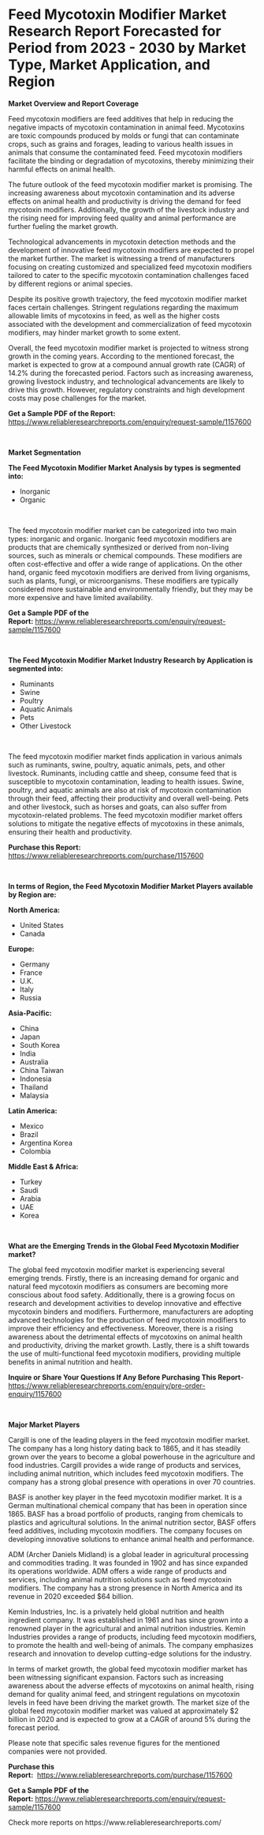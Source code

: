 <p><h1>Feed Mycotoxin Modifier Market Research Report Forecasted for Period from 2023 -  2030 by Market Type, Market Application, and Region</h1></p><p><strong>Market Overview and Report Coverage</strong></p>
<p><p>Feed mycotoxin modifiers are feed additives that help in reducing the negative impacts of mycotoxin contamination in animal feed. Mycotoxins are toxic compounds produced by molds or fungi that can contaminate crops, such as grains and forages, leading to various health issues in animals that consume the contaminated feed. Feed mycotoxin modifiers facilitate the binding or degradation of mycotoxins, thereby minimizing their harmful effects on animal health.</p><p>The future outlook of the feed mycotoxin modifier market is promising. The increasing awareness about mycotoxin contamination and its adverse effects on animal health and productivity is driving the demand for feed mycotoxin modifiers. Additionally, the growth of the livestock industry and the rising need for improving feed quality and animal performance are further fueling the market growth.</p><p>Technological advancements in mycotoxin detection methods and the development of innovative feed mycotoxin modifiers are expected to propel the market further. The market is witnessing a trend of manufacturers focusing on creating customized and specialized feed mycotoxin modifiers tailored to cater to the specific mycotoxin contamination challenges faced by different regions or animal species.</p><p>Despite its positive growth trajectory, the feed mycotoxin modifier market faces certain challenges. Stringent regulations regarding the maximum allowable limits of mycotoxins in feed, as well as the higher costs associated with the development and commercialization of feed mycotoxin modifiers, may hinder market growth to some extent.</p><p>Overall, the feed mycotoxin modifier market is projected to witness strong growth in the coming years. According to the mentioned forecast, the market is expected to grow at a compound annual growth rate (CAGR) of 14.2% during the forecasted period. Factors such as increasing awareness, growing livestock industry, and technological advancements are likely to drive this growth. However, regulatory constraints and high development costs may pose challenges for the market.</p></p>
<p><strong>Get a Sample PDF of the Report:</strong> <a href="https://www.reliableresearchreports.com/enquiry/request-sample/1157600">https://www.reliableresearchreports.com/enquiry/request-sample/1157600</a></p>
<p>&nbsp;</p>
<p><strong>Market Segmentation</strong></p>
<p><strong>The Feed Mycotoxin Modifier Market Analysis by types is segmented into:</strong></p>
<p><ul><li>Inorganic</li><li>Organic</li></ul></p>
<p>&nbsp;</p>
<p><p>The feed mycotoxin modifier market can be categorized into two main types: inorganic and organic. Inorganic feed mycotoxin modifiers are products that are chemically synthesized or derived from non-living sources, such as minerals or chemical compounds. These modifiers are often cost-effective and offer a wide range of applications. On the other hand, organic feed mycotoxin modifiers are derived from living organisms, such as plants, fungi, or microorganisms. These modifiers are typically considered more sustainable and environmentally friendly, but they may be more expensive and have limited availability.</p></p>
<p><strong>Get a Sample PDF of the Report:</strong>&nbsp;<a href="https://www.reliableresearchreports.com/enquiry/request-sample/1157600">https://www.reliableresearchreports.com/enquiry/request-sample/1157600</a></p>
<p>&nbsp;</p>
<p><strong>The Feed Mycotoxin Modifier Market Industry Research by Application is segmented into:</strong></p>
<p><ul><li>Ruminants</li><li>Swine</li><li>Poultry</li><li>Aquatic Animals</li><li>Pets</li><li>Other Livestock</li></ul></p>
<p>&nbsp;</p>
<p><p>The feed mycotoxin modifier market finds application in various animals such as ruminants, swine, poultry, aquatic animals, pets, and other livestock. Ruminants, including cattle and sheep, consume feed that is susceptible to mycotoxin contamination, leading to health issues. Swine, poultry, and aquatic animals are also at risk of mycotoxin contamination through their feed, affecting their productivity and overall well-being. Pets and other livestock, such as horses and goats, can also suffer from mycotoxin-related problems. The feed mycotoxin modifier market offers solutions to mitigate the negative effects of mycotoxins in these animals, ensuring their health and productivity.</p></p>
<p><strong>Purchase this Report:</strong>&nbsp; <a href="https://www.reliableresearchreports.com/purchase/1157600">https://www.reliableresearchreports.com/purchase/1157600</a></p>
<p>&nbsp;</p>
<p><strong>In terms of Region, the Feed Mycotoxin Modifier Market Players available by Region are:</strong></p>
<p>
    <p> <strong> North America: </strong>
        <ul>
            <li>United States</li>
            <li>Canada</li>
        </ul>
        </p> 
    <p> <strong> Europe: </strong>
        <ul>
            <li>Germany</li>
            <li>France</li>
            <li>U.K.</li>
            <li>Italy</li>
            <li>Russia</li>
        </ul>
        </p> 
    <p> <strong> Asia-Pacific: </strong>
        <ul>
            <li>China</li>
            <li>Japan</li>
            <li>South Korea</li>
            <li>India</li>
            <li>Australia</li>
            <li>China Taiwan</li>
            <li>Indonesia</li>
            <li>Thailand</li>
            <li>Malaysia</li>
        </ul>
        </p> 
    <p> <strong> Latin America: </strong>
        <ul>
            <li>Mexico</li>
            <li>Brazil</li>
            <li>Argentina Korea</li>
            <li>Colombia</li>
        </ul>
        </p> 
    <p> <strong> Middle East & Africa: </strong>
        <ul>
            <li>Turkey</li>
            <li>Saudi</li>
            <li>Arabia</li>
            <li>UAE</li>
            <li>Korea</li>
        </ul>
    </p>
    </p>
<p>&nbsp;</p>
<p><strong>What are the Emerging Trends in the Global Feed Mycotoxin Modifier market?</strong></p>
<p><p>The global feed mycotoxin modifier market is experiencing several emerging trends. Firstly, there is an increasing demand for organic and natural feed mycotoxin modifiers as consumers are becoming more conscious about food safety. Additionally, there is a growing focus on research and development activities to develop innovative and effective mycotoxin binders and modifiers. Furthermore, manufacturers are adopting advanced technologies for the production of feed mycotoxin modifiers to improve their efficiency and effectiveness. Moreover, there is a rising awareness about the detrimental effects of mycotoxins on animal health and productivity, driving the market growth. Lastly, there is a shift towards the use of multi-functional feed mycotoxin modifiers, providing multiple benefits in animal nutrition and health.</p></p>
<p><strong>Inquire or Share Your Questions If Any Before Purchasing This Report</strong>- <a href="https://www.reliableresearchreports.com/enquiry/pre-order-enquiry/1157600">https://www.reliableresearchreports.com/enquiry/pre-order-enquiry/1157600</a></p>
<p>&nbsp;</p>
<p><strong>Major Market Players</strong></p>
<p><p>Cargill is one of the leading players in the feed mycotoxin modifier market. The company has a long history dating back to 1865, and it has steadily grown over the years to become a global powerhouse in the agriculture and food industries. Cargill provides a wide range of products and services, including animal nutrition, which includes feed mycotoxin modifiers. The company has a strong global presence with operations in over 70 countries.</p><p>BASF is another key player in the feed mycotoxin modifier market. It is a German multinational chemical company that has been in operation since 1865. BASF has a broad portfolio of products, ranging from chemicals to plastics and agricultural solutions. In the animal nutrition sector, BASF offers feed additives, including mycotoxin modifiers. The company focuses on developing innovative solutions to enhance animal health and performance.</p><p>ADM (Archer Daniels Midland) is a global leader in agricultural processing and commodities trading. It was founded in 1902 and has since expanded its operations worldwide. ADM offers a wide range of products and services, including animal nutrition solutions such as feed mycotoxin modifiers. The company has a strong presence in North America and its revenue in 2020 exceeded $64 billion.</p><p>Kemin Industries, Inc. is a privately held global nutrition and health ingredient company. It was established in 1961 and has since grown into a renowned player in the agricultural and animal nutrition industries. Kemin Industries provides a range of products, including feed mycotoxin modifiers, to promote the health and well-being of animals. The company emphasizes research and innovation to develop cutting-edge solutions for the industry. </p><p>In terms of market growth, the global feed mycotoxin modifier market has been witnessing significant expansion. Factors such as increasing awareness about the adverse effects of mycotoxins on animal health, rising demand for quality animal feed, and stringent regulations on mycotoxin levels in feed have been driving the market growth. The market size of the global feed mycotoxin modifier market was valued at approximately $2 billion in 2020 and is expected to grow at a CAGR of around 5% during the forecast period.</p><p>Please note that specific sales revenue figures for the mentioned companies were not provided.</p></p>
<p><strong>Purchase this Report:</strong>&nbsp;&nbsp;<a href="https://www.reliableresearchreports.com/purchase/1157600">https://www.reliableresearchreports.com/purchase/1157600</a></p>
<p></p>
<p><strong>Get a Sample PDF of the Report:</strong>&nbsp;<a href="https://www.reliableresearchreports.com/enquiry/request-sample/1157600">https://www.reliableresearchreports.com/enquiry/request-sample/1157600</a></p>
<p>Check more reports on https://www.reliableresearchreports.com/</p>